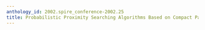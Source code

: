 ```yaml
---
anthology_id: 2002.spire_conference-2002.25
title: Probabilistic Proximity Searching Algorithms Based on Compact Partitions
---
```

